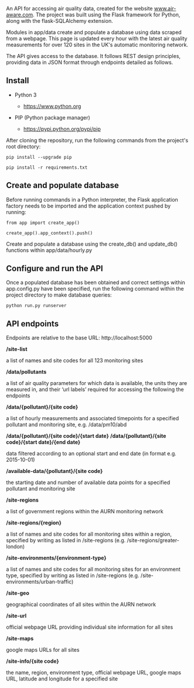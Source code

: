 An API for accessing air quality data, created for the website www.air-aware.com. The project was built using the Flask framework for Python, along with the flask-SQLAlchemy extension. 

Modules in app/data create and populate a database using data scraped from a webpage. This page is updated every hour with the latest air quality measurements for over 120 sites in the UK's automatic monitoring network.

The API gives access to the database. It follows REST design principles, providing data in JSON format through endpoints detailed as follows.


Install
-------

 - Python 3

   - https://www.python.org

 - PIP (Python package manager)

   - https://pypi.python.org/pypi/pip
      
After cloning the repository, run the following commands from the project's root directory:

    pip install --upgrade pip

    pip install -r requirements.txt
    

Create and populate database
----------------------------
Before running commands in a Python interpreter, the Flask application factory needs to be imported and the application context pushed by running:

    from app import create_app()

    create_app().app_context().push()

Create and populate a database using the create_db() and update_db() functions within app/data/hourly.py  


Configure and run the API
--------------------------
Once a populated database has been obtained and correct settings within app.config.py have been specified, run the following command within the project directory to make database queries:

    python run.py runserver


API endpoints
-------------

Endpoints are relative to the base URL: http://localhost:5000


**/site-list**

a list of names and site codes for all 123 monitoring sites 


**/data/pollutants**

a list of air quality parameters for which data is available, the units they are measured in, and their ‘url labels’ required for accessing the following the endpoints

**/data/{pollutant}/{site code}**

a list of hourly measurements and associated timepoints for a specified pollutant and monitoring site, e.g. /data/pm10/abd


**/data/{pollutant}/{site code}/{start date}**
**/data/{pollutant}/{site code}/{start date}/{end date}**

data filtered according to an optional start and end date (in format e.g. 2015-10-01)


**/available-data/{pollutant}/{site code}**

the starting date and number of available data points for a specified pollutant and monitoring site


**/site-regions**

a list of government regions within the AURN monitoring network


**/site-regions/{region}**

a list of names and site codes for all monitoring sites within a region, specified by writing as listed in /site-regions (e.g. /site-regions/greater-london)

**/site-environments/{environment-type}**

a list of names and site codes for all monitoring sites for an environment type, specified by writing as listed in /site-regions (e.g. /site-environments/urban-traffic)

**/site-geo**

geographical coordinates of all sites within the AURN network

**/site-url**

official webpage URL providing individual site information for all sites


**/site-maps**

google maps URLs for all sites 

**/site-info/{site code}**

the name, region, environment type, official webpage URL, google maps URL, latitude and longitude for a specified site

